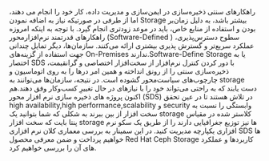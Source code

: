 راهکارهای سنتی ذخیره‌سازی در ایمن‌سازی و مدیریت داده، کار خود را انجام می دهند، اما از طرفی در صورتیکه نیاز به اضافه نمودن Storage بیشتر باشد، به دلیل زمان‌بر بودن و استفاده از منابع خاص، باید در موعد زودتری انجام گیرد. با توجه به اینکه امروزه راهکارهای قدرتمند نرم‌افزارمحور (Software-Defined ) سطوح دسترس‌پذیری، عملکرد سریع‌تر و گسترش پذیری بیشتری  ارائه می‌کنند. سازمان‌ها، دیگر تمایل چندانی جهت استفاده از گزینه‌های On-Premises ندارند.Software-Define Storage یا به اختصار SDS با دور کردن کنترل نرم‌افزار از سخت‌افزار اختصاصی و گرانقیمت، ذخیره‌سازی سنتی را از رونق انداخته و همین امر درها را به روی اتوماسیون و چارچوب‌های سیاست‌محور گشوده است. در نتیجه، سازمان‌ها می‌توانند به storage دست یابند که به‌ راحتی می‌تواند خود را با نیازهای در حال تغییرِ کسب‌وکار وفق دهند.هم اکنون پروژه های ذخیره سازی نرم افزار محور (SDS)  در تلاش هستند تا در عین تحقق high availability,high performance,scalability و security  وابستگی را نسبت به سخت افزار از بین ببرند به شکلی که شما بتوانید یک storage کلاستر شده در مقیاس پنتا بایت که سخت افزار storage ها نیز توزیع جغرافیایی دارند را از طریق یک سکو نرم افزاری یکپارچه مدیریت کنید.
در این سمینار به بررسی معماری کلان نرم افزاری SDS ها خواهیم پرداخت و ضمن معرفی محصول Red Hat Ceph Storage کاربردها و عملکرد های آن را بررسی خواهیم کرد.

